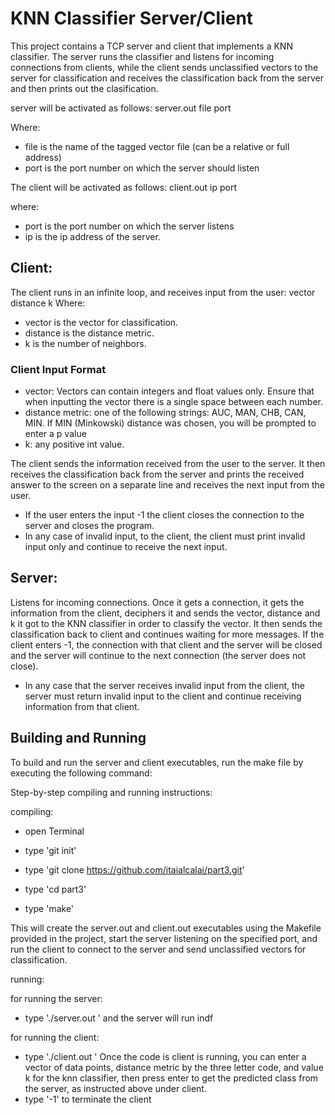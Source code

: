 # KNN Classifier Server/Client

This project contains a TCP server and client that implements a KNN classifier. The server runs the classifier and listens for incoming connections from clients, while the client sends unclassified vectors to the server for classification and receives the classification back from the server and then prints out the clasification. 

server will be activated as follows:
server.out file port

Where: 
- file is the name of the tagged vector file (can be a relative or full address)
- port is the port number on which the server should listen

The client will be activated as follows:
client.out ip port

where: 
- port is the port number on which the server listens 
- ip is the ip address of the server.


## Client:
The client runs in an infinite loop, and receives input from the user: vector distance k
Where: 
- vector is the vector for classification. 
- distance is the distance metric. 
- k is the number of neighbors.

### Client Input Format
- vector: Vectors can contain integers and float values only. Ensure that when inputting the vector there is a single space between each number.
- distance metric: one of the following strings: AUC, MAN, CHB, CAN, MIN. If MIN (Minkowski) distance was chosen, you will be prompted to enter a p value
- k: any positive int value.

The client sends the information received from the user to the server. It then receives the classification back from the server and prints the received answer to the screen on a separate line and receives the next input from the user.
- If the user enters the input -1 the client closes the connection to the server and closes the program. 
- In any case of invalid input, to the client, the client must print invalid input only and continue to receive the next input.

## Server:
Listens for incoming connections. Once it gets a connection, it gets the information from the client, deciphers it and sends the vector, distance and k it got to the KNN classifier in order to classify the vector. It then sends the classification back to client and continues waiting for more messages. If the client enters -1, the connection with that client and the server will be closed and the server will continue to the next connection (the server does not close).
- In any case that the server receives invalid input from the client, the server must return invalid input to the client and continue receiving information from that client.

## Building and Running

To build and run the server and client executables, run the make file by executing the following command:

Step-by-step compiling and running instructions:

compiling:

- open Terminal

- type 'git init'

- type 'git clone https://github.com/itaialcalai/part3.git'

- type 'cd part3'

- type 'make'

This will create the server.out and client.out executables using the Makefile provided in the project, start the server listening on the specified port, and run the client to connect to the server and send unclassified vectors for classification. 

running:

for running the server:
- type './server.out <file> <port>'
and the server will run indf

for running the client:
- type './client.out <ip> <port>'
Once the code is client is running, you can enter a vector of data points, distance metric by the three letter code, and value k for the knn classifier, then press enter to get the predicted class from the server, as instructed above under client.
- type '-1' to terminate the client

